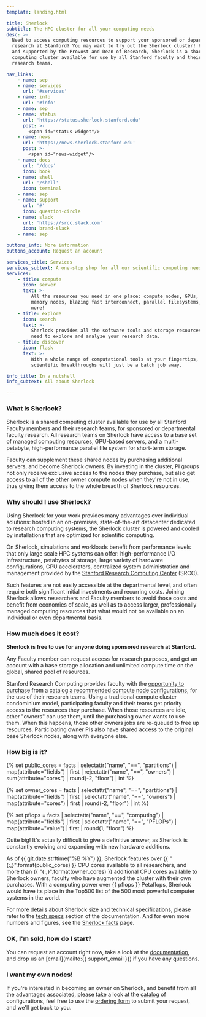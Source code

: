```yaml
---
template: landing.html

title: Sherlock
subtitle: The HPC cluster for all your computing needs
desc: >-
  Need to access computing resources to support your sponsored or departmental
  research at Stanford? You may want to try out the Sherlock cluster! Funded
  and supported by the Provost and Dean of Research, Sherlock is a shared
  computing cluster available for use by all Stanford faculty and their
  research teams.

nav_links:
    - name: sep
    - name: services
      url: '#services'
    - name: info
      url: '#info'
    - name: sep
    - name: status
      url: 'https://status.sherlock.stanford.edu'
      post: >-
        <span id="status-widget"/>
    - name: news
      url: 'https://news.sherlock.stanford.edu'
      post: >-
        <span id="news-widget"/>
    - name: docs
      url: '/docs'
      icon: book
    - name: shell
      url: '/shell'
      icon: terminal
    - name: sep
    - name: support
      url: '#'
      icon: question-circle
    - name: slack
      url: 'https://srcc.slack.com'
      icon: brand-slack
    - name: sep

buttons_info: More information
buttons_account: Request an account

services_title: Services
services_subtext: A one-stop shop for all our scientific computing needs
services:
    - title: compute
      icon: server
      text: >-
         All the resources you need in one place: compute nodes, GPUs, large
         memory nodes, blazing fast interconnect, parallel filesystems, and
         more!
    - title: explore
      icon: search
      text: >-
         Sherlock provides all the software tools and storage resources you'll
         need to explore and analyze your research data.
    - title: discover
      icon: flask
      text: >-
         With a whole range of computational tools at your fingertips,
         scientific breakthroughs will just be a batch job away.

info_title: In a nutshell
info_subtext: All about Sherlock

---
```


### What is Sherlock?

Sherlock is a shared computing cluster available for use by all Stanford
Faculty members and their research teams, for sponsored or departmental faculty
research.  All research teams on Sherlock have access to a base set of managed
computing resources, GPU-based servers, and a multi-petabyte, high-performance
parallel file system for short-term storage.

Faculty can supplement these shared nodes by purchasing additional servers, and
become Sherlock owners. By investing in the cluster, PI groups not only receive
exclusive access to the nodes they purchase, but also get access to all of the
other owner compute nodes when they're not in use, thus giving them access to
the whole breadth of Sherlock resources.


### Why should I use Sherlock?

Using Sherlock for your work provides many advantages over individual
solutions: hosted in an on-premises, state-of-the-art datacenter dedicated to
research computing systems, the Sherlock cluster is powered and cooled by
installations that are optimized for scientific computing.

On Sherlock, simulations and workloads benefit from performance levels that
only large scale HPC systems can offer: high-performance I/O infrastructure,
petabytes of storage, large variety of hardware configurations, GPU
accelerators, centralized system administration and management provided by the
[Stanford Research Computing Center][url_srcc] (SRCC).

Such features are not easily accessible at the departmental level, and often
require both significant initial investments and recurring costs. Joining
Sherlock allows researchers and Faculty members to avoid those costs and
benefit from economies of scale, as well as to access larger, professionally
managed computing resources that what would not be available on an individual
or even departmental basis.


### How much does it cost?

**Sherlock is free to use for anyone doing sponsored research at Stanford.**

Any Faculty member can request access for research purposes, and get an account
with a base storage allocation and unlimited compute time on the global, shared
pool of resources.

Stanford Research Computing provides faculty with the [opportunity to
purchase][url_purchase] from a [catalog a recommended compute node
configurations][url_catalog], for the use of their research teams. Using a
traditional compute cluster condominium model, participating faculty and their
teams get priority access to the resources they purchase. When those resources
are idle, other "owners" can use them, until the purchasing owner wants to use
them. When this happens, those other owners jobs are re-queued to free up
resources. Participating owner PIs also have shared access to the original base
Sherlock nodes, along with everyone else.


### How big is it?

{% set public_cores = facts | selectattr("name", "==", "partitions")
                              | map(attribute="fields") | first
                              | rejectattr("name", "==", "owners")
                              | sum(attribute="cores")
                              | round(-2, "floor") | int %}

{% set owner_cores = facts    | selectattr("name", "==", "partitions")
                              | map(attribute="fields") | first
                              | selectattr("name", "==", "owners")
                              | map(attribute="cores") | first
                              | round(-2, "floor") | int %}

{% set pflops = facts         | selectattr("name", "==", "computing")
                              | map(attribute="fields") | first
                              | selectattr("name", "==", "PFLOPs")
                              | map(attribute="value") | first
                              | round(1, "floor") %}



Quite big! It's actually difficult to give a definitive answer, as Sherlock is
constantly evolving and expanding with new hardware additions.

As of {{ git.date.strftime("%B %Y") }}, Sherlock features over {{
"{:,}".format(public_cores) }} CPU cores available to all researchers, and more
than {{ "{:,}".format(owner_cores) }} additional CPU cores available to
Sherlock owners, faculty who have augmented the cluster with their own
purchases. With a computing power over {{ pflops }} Petaflops, Sherlock would
have its place in the Top500 list of the 500 most powerful computer systems in
the world.

For more details about Sherlock size and technical specifications, please refer
to the [tech specs][url_specs] section of the documentation. And for even more
numbers and figures, see the [Sherlock facts][url_facts] page.


### OK, I'm sold, how do I start?

You can request an account right now, take a look at the
[documentation](/docs), and drop us an [email](mailto:{{ support_email }}) if
you have any questions.


### I want my own nodes!

If you're interested in becoming an owner on Sherlock, and benefit from all the
advantages associated, please take a look at the [catalog][url_catalog] of
configurations, feel free to use the [ordering form][url_order] to submit
your request, and we'll get back to you.


[comment]: #  (link URLs -----------------------------------------------------)

[url_srcc]:     //srcc.stanford.edu
[url_purchase]: /docs/overview/orders/
[url_catalog]:  /catalog
[url_order]:    /order
[url_specs]:    /docs/overview/tech/specs
[url_facts]:    /docs/overview/tech/facts
